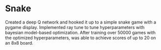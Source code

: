 # Snake

Created a deep Q network and hooked it up to a simple snake game with a pygame display. Implemented ray tune to tune hyperparameters with bayesian model-based optimization. After training over 50000 games with the optimized hyperparameters, was able to achieve scores of up to 20 on an 8x8 board. 